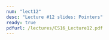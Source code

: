 ```yaml
---
num: "lect12"
desc: "Lecture #12 slides: Pointers"
ready: true
pdfurl: /lectures/CS16_Lecture12.pdf
---
```


